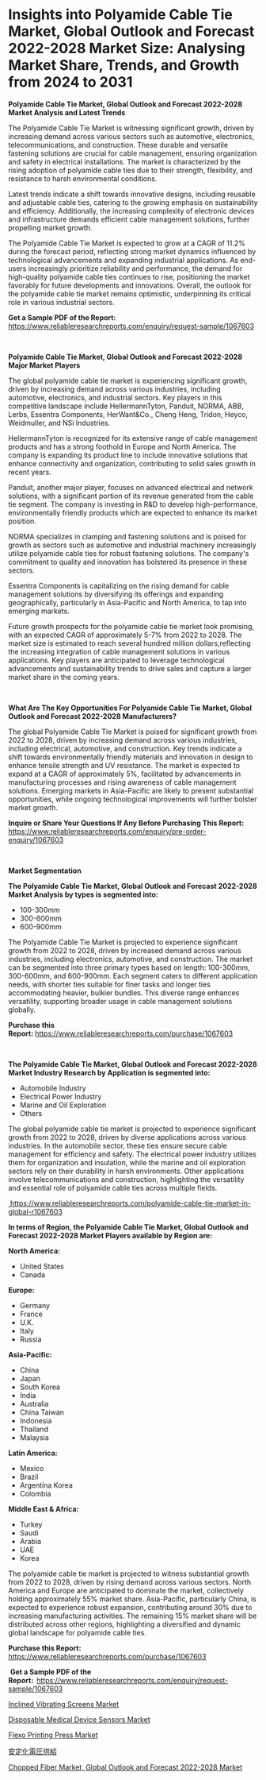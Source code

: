 <p><h1>Insights into Polyamide Cable Tie Market, Global Outlook and Forecast 2022-2028 Market Size: Analysing Market Share, Trends, and Growth from 2024 to 2031</h1></p><p><strong>Polyamide Cable Tie Market, Global Outlook and Forecast 2022-2028 Market Analysis and Latest Trends</strong></p>
<p><p>The Polyamide Cable Tie Market is witnessing significant growth, driven by increasing demand across various sectors such as automotive, electronics, telecommunications, and construction. These durable and versatile fastening solutions are crucial for cable management, ensuring organization and safety in electrical installations. The market is characterized by the rising adoption of polyamide cable ties due to their strength, flexibility, and resistance to harsh environmental conditions.</p><p>Latest trends indicate a shift towards innovative designs, including reusable and adjustable cable ties, catering to the growing emphasis on sustainability and efficiency. Additionally, the increasing complexity of electronic devices and infrastructure demands efficient cable management solutions, further propelling market growth.</p><p>The Polyamide Cable Tie Market is expected to grow at a CAGR of 11.2% during the forecast period, reflecting strong market dynamics influenced by technological advancements and expanding industrial applications. As end-users increasingly prioritize reliability and performance, the demand for high-quality polyamide cable ties continues to rise, positioning the market favorably for future developments and innovations. Overall, the outlook for the polyamide cable tie market remains optimistic, underpinning its critical role in various industrial sectors.</p></p>
<p><strong>Get a Sample PDF of the Report:&nbsp;</strong> <a href="https://www.reliableresearchreports.com/enquiry/request-sample/1067603">https://www.reliableresearchreports.com/enquiry/request-sample/1067603</a></p>
<p>&nbsp;</p>
<p><strong>Polyamide Cable Tie Market, Global Outlook and Forecast 2022-2028 Major Market Players</strong></p>
<p><p>The global polyamide cable tie market is experiencing significant growth, driven by increasing demand across various industries, including automotive, electronics, and industrial sectors. Key players in this competitive landscape include HellermannTyton, Panduit, NORMA, ABB, Lerbs, Essentra Components, HerWant&Co., Cheng Heng, Tridon, Heyco, Weidmuller, and NSi Industries.</p><p>HellermannTyton is recognized for its extensive range of cable management products and has a strong foothold in Europe and North America. The company is expanding its product line to include innovative solutions that enhance connectivity and organization, contributing to solid sales growth in recent years.</p><p>Panduit, another major player, focuses on advanced electrical and network solutions, with a significant portion of its revenue generated from the cable tie segment. The company is investing in R&D to develop high-performance, environmentally friendly products which are expected to enhance its market position.</p><p>NORMA specializes in clamping and fastening solutions and is poised for growth as sectors such as automotive and industrial machinery increasingly utilize polyamide cable ties for robust fastening solutions. The company's commitment to quality and innovation has bolstered its presence in these sectors.</p><p>Essentra Components is capitalizing on the rising demand for cable management solutions by diversifying its offerings and expanding geographically, particularly in Asia-Pacific and North America, to tap into emerging markets.</p><p>Future growth prospects for the polyamide cable tie market look promising, with an expected CAGR of approximately 5-7% from 2022 to 2028. The market size is estimated to reach several hundred million dollars,reflecting the increasing integration of cable management solutions in various applications. Key players are anticipated to leverage technological advancements and sustainability trends to drive sales and capture a larger market share in the coming years.</p></p>
<p>&nbsp;</p>
<p><strong>What Are The Key Opportunities For Polyamide Cable Tie Market, Global Outlook and Forecast 2022-2028 Manufacturers?</strong></p>
<p><p>The global Polyamide Cable Tie Market is poised for significant growth from 2022 to 2028, driven by increasing demand across various industries, including electrical, automotive, and construction. Key trends indicate a shift towards environmentally friendly materials and innovation in design to enhance tensile strength and UV resistance. The market is expected to expand at a CAGR of approximately 5%, facilitated by advancements in manufacturing processes and rising awareness of cable management solutions. Emerging markets in Asia-Pacific are likely to present substantial opportunities, while ongoing technological improvements will further bolster market growth.</p></p>
<p><strong>Inquire or Share Your Questions If Any Before Purchasing This Report:</strong> <a href="https://www.reliableresearchreports.com/enquiry/pre-order-enquiry/1067603">https://www.reliableresearchreports.com/enquiry/pre-order-enquiry/1067603</a></p>
<p>&nbsp;</p>
<p><strong>Market Segmentation</strong></p>
<p><strong>The Polyamide Cable Tie Market, Global Outlook and Forecast 2022-2028 Market Analysis by types is segmented into:</strong></p>
<p><ul><li>100-300mm</li><li>300-600mm</li><li>600-900mm</li></ul></p>
<p><p>The Polyamide Cable Tie Market is projected to experience significant growth from 2022 to 2028, driven by increased demand across various industries, including electronics, automotive, and construction. The market can be segmented into three primary types based on length: 100-300mm, 300-600mm, and 600-900mm. Each segment caters to different application needs, with shorter ties suitable for finer tasks and longer ties accommodating heavier, bulkier bundles. This diverse range enhances versatility, supporting broader usage in cable management solutions globally.</p></p>
<p><strong>Purchase this Report:&nbsp;</strong><a href="https://www.reliableresearchreports.com/purchase/1067603">https://www.reliableresearchreports.com/purchase/1067603</a></p>
<p>&nbsp;</p>
<p><strong>The Polyamide Cable Tie Market, Global Outlook and Forecast 2022-2028 Market Industry Research by Application is segmented into:</strong></p>
<p><ul><li>Automobile Industry</li><li>Electrical Power Industry</li><li>Marine and Oil Exploration</li><li>Others</li></ul></p>
<p><p>The global polyamide cable tie market is projected to experience significant growth from 2022 to 2028, driven by diverse applications across various industries. In the automobile sector, these ties ensure secure cable management for efficiency and safety. The electrical power industry utilizes them for organization and insulation, while the marine and oil exploration sectors rely on their durability in harsh environments. Other applications involve telecommunications and construction, highlighting the versatility and essential role of polyamide cable ties across multiple fields.</p></p>
<p><a href="https://www.reliableresearchreports.com/polyamide-cable-tie-market-in-global-r1067603">&nbsp;https://www.reliableresearchreports.com/polyamide-cable-tie-market-in-global-r1067603</a></p>
<p><strong>In terms of Region, the Polyamide Cable Tie Market, Global Outlook and Forecast 2022-2028 Market Players available by Region are:</strong></p>
<p>
    <p> <strong> North America: </strong>
        <ul>
            <li>United States</li>
            <li>Canada</li>
        </ul>
        </p> 
    <p> <strong> Europe: </strong>
        <ul>
            <li>Germany</li>
            <li>France</li>
            <li>U.K.</li>
            <li>Italy</li>
            <li>Russia</li>
        </ul>
        </p> 
    <p> <strong> Asia-Pacific: </strong>
        <ul>
            <li>China</li>
            <li>Japan</li>
            <li>South Korea</li>
            <li>India</li>
            <li>Australia</li>
            <li>China Taiwan</li>
            <li>Indonesia</li>
            <li>Thailand</li>
            <li>Malaysia</li>
        </ul>
        </p> 
    <p> <strong> Latin America: </strong>
        <ul>
            <li>Mexico</li>
            <li>Brazil</li>
            <li>Argentina Korea</li>
            <li>Colombia</li>
        </ul>
        </p> 
    <p> <strong> Middle East & Africa: </strong>
        <ul>
            <li>Turkey</li>
            <li>Saudi</li>
            <li>Arabia</li>
            <li>UAE</li>
            <li>Korea</li>
        </ul>
    </p>
    </p>
<p><p>The polyamide cable tie market is projected to witness substantial growth from 2022 to 2028, driven by rising demand across various sectors. North America and Europe are anticipated to dominate the market, collectively holding approximately 55% market share. Asia-Pacific, particularly China, is expected to experience robust expansion, contributing around 30% due to increasing manufacturing activities. The remaining 15% market share will be distributed across other regions, highlighting a diversified and dynamic global landscape for polyamide cable ties.</p></p>
<p><strong>Purchase this Report: </strong><a href="https://www.reliableresearchreports.com/purchase/1067603">https://www.reliableresearchreports.com/purchase/1067603</a></p>
<p>&nbsp;<strong>Get a Sample PDF of the Report:&nbsp;&nbsp;</strong><a href="https://www.reliableresearchreports.com/enquiry/request-sample/1067603">https://www.reliableresearchreports.com/enquiry/request-sample/1067603</a></p>
<p><strong></strong></p>
<p><p><a href="https://www.linkedin.com/pulse/inclined-vibrating-screens-industry-analysis-report-its-fftee?trackingId=DbrGEHBWT4mOdM8Qduh1rQ%3D%3D">Inclined Vibrating Screens Market</a></p><p><a href="https://www.linkedin.com/pulse/global-disposable-medical-device-sensors-market-sector-types-otcac?trackingId=CWMcVdEfSi%2BLmenh%2BLt0qg%3D%3D">Disposable Medical Device Sensors Market</a></p><p><a href="https://issuu.com/reportprime-2/docs/flexo-printing-press-market-size-20_8d5795b3ebf10f">Flexo Printing Press Market</a></p><p><a href="https://medium.com/@novastamm2023/%E5%AE%89%E5%AE%9A%E5%8C%96%E3%81%95%E3%82%8C%E3%81%9F%E9%9B%BB%E5%9C%A7%E4%BE%9B%E7%B5%A6%E5%B8%82%E5%A0%B4%E3%81%AE%E4%BA%88%E6%B8%AC-%E5%B8%82%E5%A0%B4%E5%8B%95%E5%90%91-%E5%BD%B1%E9%9F%BF%E5%88%86%E6%9E%90-2024%E5%B9%B4-2031%E5%B9%B4-a32c4018200c">安定化電圧供給</a></p><p><a href="https://github.com/ChiragRP21/Market-Research-Report-List-6/blob/main/chopped-fiber-market-global-outlook-and-forecast-2022-2028-market.md">Chopped Fiber Market, Global Outlook and Forecast 2022-2028 Market</a></p></p>